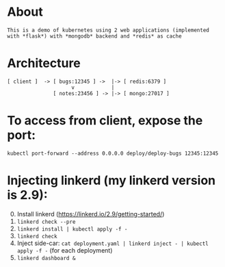 # About
    This is a demo of kubernetes using 2 web applications (implemented with *flask*) with *mongodb* backend and *redis* as cache

# Architecture
```
[ client ]  -> [ bugs:12345 ] ->  |-> [ redis:6379 ]
                     v            |
               [ notes:23456 ] -> |-> [ mongo:27017 ] 

```

# To access from client, expose the port:
`kubectl port-forward --address 0.0.0.0 deploy/deploy-bugs 12345:12345`

# Injecting linkerd (my linkerd version is 2.9):
0. Install linkerd (https://linkerd.io/2.9/getting-started/)
1. `linkerd check --pre`
2. `linkerd install | kubectl apply -f -`
3. `linkerd check`
4. Inject side-car: `cat deployment.yaml | linkerd inject - | kubectl apply -f -` (for each deployment)
5. `linkerd dashboard &`

